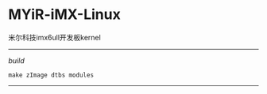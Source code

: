 # MYiR-iMX-Linux
米尔科技imx6ull开发板kernel



---

*build*

``` shell
make zImage dtbs modules
```

---

